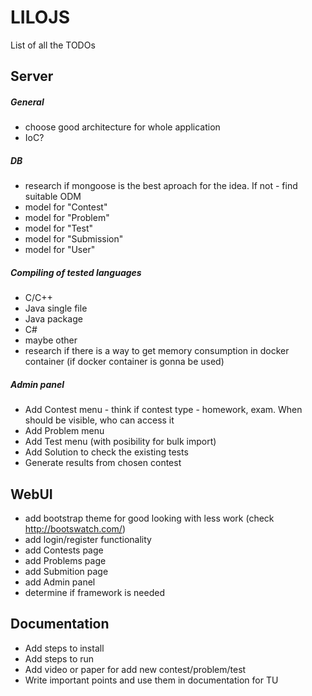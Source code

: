 # LILOJS

List of all the TODOs

## Server

##### General
- choose good architecture for whole application
- IoC?

##### DB

- research if mongoose is the best aproach for the idea. If not - find suitable ODM
- model for "Contest"
- model for "Problem"
- model for "Test"
- model for "Submission"
- model for "User"

##### Compiling of tested languages

- C/C++
- Java single file
- Java package
- C#
- maybe other
- research if there is a way to get memory consumption in docker container (if docker container is gonna be used)

##### Admin panel

- Add Contest menu - think if contest type - homework, exam. When should be visible, who can access it
- Add Problem menu
- Add Test menu (with posibility for bulk import)
- Add Solution to check the existing tests
- Generate results from chosen contest

## WebUI

- add bootstrap theme for good looking with less work (check http://bootswatch.com/)
- add login/register functionality
- add Contests page
- add Problems page
- add Submition page
- add Admin panel
- determine if framework is needed


## Documentation

- Add steps to install
- Add steps to run
- Add video or paper for add new contest/problem/test
- Write important points and use them in documentation for TU